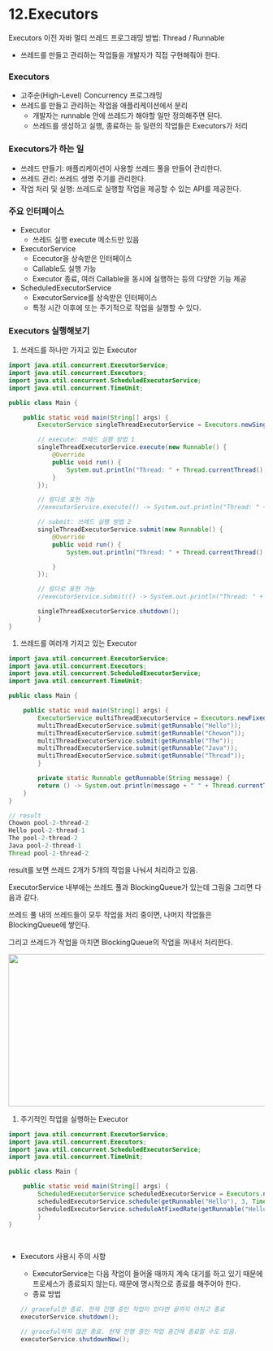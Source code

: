 # 12.Executors

Executors 이전 자바 멀티 쓰레드 프로그래밍 방법: Thread / Runnable

- 쓰레드를 만들고 관리하는 작업들을 개발자가 직접 구현해줘야 한다.

### Executors

- 고주순(High-Level) Concurrency 프로그래밍
- 쓰레드를 만들고 관리하는 작업을 애플리케이션에서 분리
    - 개발자는 runnable 안에 쓰레드가 해야할 일만 정의해주면 된다.
    - 쓰레드를 생성하고 실행, 종료하는 등 일련의 작업들은 Executors가 처리

### Executors가 하는 일

- 쓰레드 만들기: 애플리케이션이 사용할 쓰레드 풀을 만들어 관리한다.
- 쓰레드 관리: 쓰레드 생명 주기를 관리한다.
- 작업 처리 및 실행: 쓰레드로 실행할 작업을 제공할 수 있는 API를 제공한다.

### 주요 인터페이스

- Executor
    - 쓰레드 실행 execute 메소드만 있음
- ExecutorService
    - Ececutor을 상속받은 인터페이스
    - Callable도 실행 가능
    - Executor 종료, 여러 Callable을 동시에 실행하는 등의 다양한 기능 제공
- ScheduledExecutorService
    - ExecutorService를 상속받은 인터페이스
    - 특정 시간 이후에 또는 주기적으로 작업을 실행할 수 있다.

### Executors 실행해보기

1. 쓰레드를 하나만 가지고 있는 Executor

```java
import java.util.concurrent.ExecutorService;
import java.util.concurrent.Executors;
import java.util.concurrent.ScheduledExecutorService;
import java.util.concurrent.TimeUnit;

public class Main {

    public static void main(String[] args) {
        ExecutorService singleThreadExecutorService = Executors.newSingleThreadExecutor();

        // execute: 쓰레드 실행 방법 1
        singleThreadExecutorService.execute(new Runnable() {
            @Override
            public void run() {
                System.out.println("Thread: " + Thread.currentThread().getName());
            }
        });

        // 람다로 표현 가능
        //executorService.execute(() -> System.out.println("Thread: " + Thread.currentThread().getName()));

        // submit: 쓰레드 실행 방법 2
        singleThreadExecutorService.submit(new Runnable() {
            @Override
            public void run() {
                System.out.println("Thread: " + Thread.currentThread().getName());

            }
        });

        // 람다로 표현 가능
        //executorService.submit(() -> System.out.println("Thread: " + Thread.currentThread().getName()));

        singleThreadExecutorService.shutdown();
		}
}
```

1. 쓰레드를 여러개 가지고 있는 Executor

```java
import java.util.concurrent.ExecutorService;
import java.util.concurrent.Executors;
import java.util.concurrent.ScheduledExecutorService;
import java.util.concurrent.TimeUnit;

public class Main {

    public static void main(String[] args) {
        ExecutorService multiThreadExecutorService = Executors.newFixedThreadPool(2);
        multiThreadExecutorService.submit(getRunnable("Hello"));
        multiThreadExecutorService.submit(getRunnable("Chowon"));
        multiThreadExecutorService.submit(getRunnable("The"));
        multiThreadExecutorService.submit(getRunnable("Java"));
        multiThreadExecutorService.submit(getRunnable("Thread"));
		}

		private static Runnable getRunnable(String message) {
        return () -> System.out.println(message + " " + Thread.currentThread().getName());
    }
}

// result
Chowon pool-2-thread-2
Hello pool-2-thread-1
The pool-2-thread-2
Java pool-2-thread-1
Thread pool-2-thread-2
```

result를 보면 쓰레드 2개가 5개의 작업을 나눠서 처리하고 있음.

ExecutorService 내부에는 쓰레드 풀과 BlockingQueue가 있는데 그림을 그리면 다음과 같다.

쓰레드 풀 내의 쓰레드들이 모두 작업을 처리 중이면, 나머지 작업들은 BlockingQueue에 쌓인다. 

그리고 쓰레드가 작업을 마치면 BlockingQueue의 작업을 꺼내서 처리한다. 

 <img src="https://user-images.githubusercontent.com/52793122/153622710-d6801e18-01d2-4ae4-82a8-5482cbc26d04.png"  width="700" height="300"/>

1. 주기적인 작업을 실행하는 Executor

```java
import java.util.concurrent.ExecutorService;
import java.util.concurrent.Executors;
import java.util.concurrent.ScheduledExecutorService;
import java.util.concurrent.TimeUnit;

public class Main {

    public static void main(String[] args) {
        ScheduledExecutorService scheduledExecutorService = Executors.newSingleThreadScheduledExecutor();
        scheduledExecutorService.schedule(getRunnable("Hello"), 3, TimeUnit.SECONDS); // 3초 후에 실행
        scheduledExecutorService.scheduleAtFixedRate(getRunnable("Hello"), 1, 2, TimeUnit.SECONDS); // 1초후에 2초 주기로 출력
		}
}
```
<br/>

- Executors 사용시 주의 사항
    - ExecutorService는 다음 작업이 들어올 때까지 계속 대기를 하고 있기 때문에 프로세스가 종료되지 않는다. 때문에 명시적으로 종료를 해주어야 한다.
    - 종료 방법
    
    ```java
    // graceful한 종료. 현재 진행 중인 작업이 있다면 끝까지 마치고 종료
    executorService.shutdown();
    
    // graceful하지 않은 종료. 현재 진행 중인 작업 중간에 종료할 수도 있음.
    executorService.shutdownNow();
    ```

